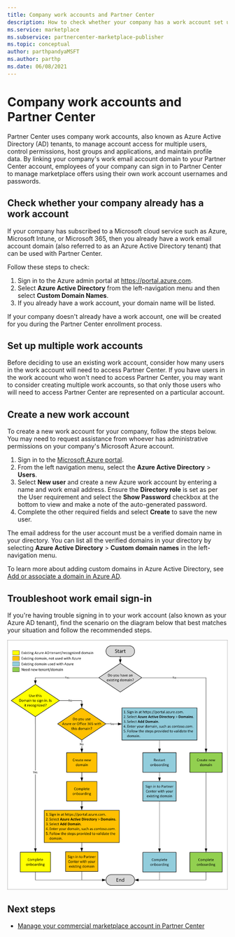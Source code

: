 ```yaml
---
title: Company work accounts and Partner Center 
description: How to check whether your company has a work account set up with Microsoft, create a new work account, or set up multiple work accounts to use with Partner Center (Azure Marketplace). 
ms.service: marketplace 
ms.subservice: partnercenter-marketplace-publisher
ms.topic: conceptual
author: parthpandyaMSFT
ms.author: parthp
ms.date: 06/08/2021
---
```


# Company work accounts and Partner Center

Partner Center uses company work accounts, also known as Azure Active Directory (AD) tenants, to manage account access for multiple users, control permissions, host groups and applications, and maintain profile data. By linking your company's work email account domain to your Partner Center account, employees of your company can sign in to Partner Center to manage marketplace offers using their own work account usernames and passwords.

## Check whether your company already has a work account

If your company has subscribed to a Microsoft cloud service such as Azure, Microsoft Intune, or Microsoft 365, then you already have a work email account domain (also referred to as an Azure Active Directory tenant) that can be used with Partner Center.

Follow these steps to check:

1. Sign in to the Azure admin portal at https://portal.azure.com.
2. Select **Azure Active Directory** from the left-navigation menu and then select **Custom Domain Names**.
3. If you already have a work account, your domain name will be listed.

If your company doesn't already have a work account, one will be created for you during the Partner Center enrollment process.

## Set up multiple work accounts

Before deciding to use an existing work account, consider how many users in the work account will need to access Partner Center. If you have users in the work account who won't need to access Partner Center, you may want to consider creating multiple work accounts, so that only those users who will need to access Partner Center are represented on a particular account.

## Create a new work account

To create a new work account for your company, follow the steps below. You may need to request assistance from whoever has administrative permissions on your company's Microsoft Azure account.

1. Sign in to the [Microsoft Azure portal](https://portal.azure.com).
2. From the left navigation menu, select the **Azure Active Directory** > **Users**.
3. Select **New user** and create a new Azure work account by entering a name and work email address. Ensure the **Directory role** is set as per the User requirement and select the **Show Password** checkbox at the bottom to view and make a note of the auto-generated password.
4. Complete the other required fields and select **Create** to save the new user. 

The email address for the user account must be a verified domain name in your directory. You can list all the verified domains in your directory by selecting **Azure Active Directory** > **Custom domain names** in the left-navigation menu.

To learn more about adding custom domains in Azure Active Directory, see [Add or associate a domain in Azure AD](../active-directory/fundamentals/add-custom-domain.md).

## Troubleshoot work email sign-in

If you're having trouble signing in to your work account (also known as your Azure AD tenant), find the scenario on the diagram below that best matches your situation and follow the recommended steps.

[![Diagram for troubleshooting work account sign-in](media/manage-accounts/onboarding-aad-flow.png)](media/manage-accounts/onboarding-aad-flow.png#lightbox)

## Next steps

- [Manage your commercial marketplace account in Partner Center](./manage-account.md)
